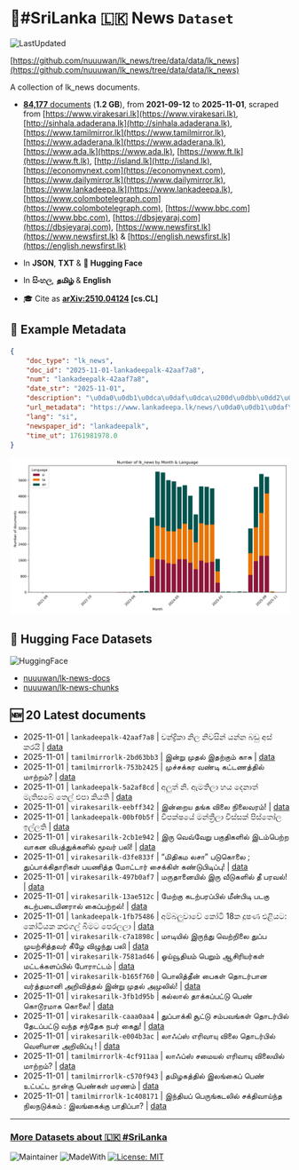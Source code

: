 # 📄#SriLanka 🇱🇰 News `Dataset`

![LastUpdated](https://img.shields.io/badge/last_updated-2025--11--01_13:15:26-green)

[https://github.com/nuuuwan/lk_news/tree/data/data/lk_news](https://github.com/nuuuwan/lk_news/tree/data/data/lk_news)

A collection of lk_news documents.

- [**84,177** documents](https://github.com/nuuuwan/lk_news/tree/data/data/lk_news) (**1.2 GB**), from **2021-09-12** to **2025-11-01**, scraped from [https://www.virakesari.lk](https://www.virakesari.lk), [http://sinhala.adaderana.lk](http://sinhala.adaderana.lk), [https://www.tamilmirror.lk](https://www.tamilmirror.lk), [https://www.adaderana.lk](https://www.adaderana.lk), [https://www.ada.lk](https://www.ada.lk), [https://www.ft.lk](https://www.ft.lk), [http://island.lk](http://island.lk), [https://economynext.com](https://economynext.com), [https://www.dailymirror.lk](https://www.dailymirror.lk), [https://www.lankadeepa.lk](https://www.lankadeepa.lk), [https://www.colombotelegraph.com](https://www.colombotelegraph.com), [https://www.bbc.com](https://www.bbc.com), [https://dbsjeyaraj.com](https://dbsjeyaraj.com), [https://www.newsfirst.lk](https://www.newsfirst.lk) & [https://english.newsfirst.lk](https://english.newsfirst.lk)

- In **JSON**, **TXT** & **🤗 Hugging Face**

- In **සිංහල**, **தமிழ்** & **English**

- 🎓 Cite as **[arXiv:2510.04124](https://arxiv.org/abs/2510.04124) [cs.CL]**

## 📝 Example Metadata

```json
{
    "doc_type": "lk_news",
    "doc_id": "2025-11-01-lankadeepalk-42aaf7a8",
    "num": "lankadeepalk-42aaf7a8",
    "date_str": "2025-11-01",
    "description": "\u0da0\u0db1\u0dca\u0daf\u0dca\u200d\u0dbb\u0dd2\u0d9a\u0dcf \u0db1\u0dd2\u0dbd \u0db1\u0dd2\u0dc0\u0dc3\u0dd2\u0db1\u0dca \u0dba\u0db1\u0dca\u0db1 \u0db6\u0da9\u0dd4 \u0d85\u0dc3\u0dca \u0d9a\u0dbb\u0dba\u0dd2",
    "url_metadata": "https://www.lankadeepa.lk/news/\u0da0\u0db1\u0daf\u0dbb\u0d9a-\u0db1\u0dbd-\u0db1\u0dc0\u0dc3\u0db1-\u0dba\u0db1\u0db1-\u0db6\u0da9-\u0d85\u0dc3-\u0d9a\u0dbb\u0dba/101-682476",
    "lang": "si",
    "newspaper_id": "lankadeepalk",
    "time_ut": 1761981978.0
}
```

![Chart](https://raw.githubusercontent.com/nuuuwan/lk_news/refs/heads/data/data/lk_news/docs_by_month_and_lang.png)

## 🤗 Hugging Face Datasets

![HuggingFace](https://img.shields.io/badge/-HuggingFace-FDEE21?style=for-the-badge&logo=HuggingFace)

- [nuuuwan/lk-news-docs](https://huggingface.co/datasets/nuuuwan/lk-news-docs)
- [nuuuwan/lk-news-chunks](https://huggingface.co/datasets/nuuuwan/lk-news-chunks)

## 🆕 20 Latest documents

- 2025-11-01 | `lankadeepalk-42aaf7a8` | චන්ද්‍රිකා නිල නිවසින් යන්න බඩු අස් කරයි | [data](https://github.com/nuuuwan/lk_news/tree/data/data/lk_news/2020s/2025/2025-11-01-lankadeepalk-42aaf7a8)
- 2025-11-01 | `tamilmirrorlk-2bd63bb3` | இன்று முதல் இதற்கும் காசு | [data](https://github.com/nuuuwan/lk_news/tree/data/data/lk_news/2020s/2025/2025-11-01-tamilmirrorlk-2bd63bb3)
- 2025-11-01 | `tamilmirrorlk-753b2425` | முச்சக்கர வண்டி கட்டணத்தில் மாற்றம்? | [data](https://github.com/nuuuwan/lk_news/tree/data/data/lk_news/2020s/2025/2025-11-01-tamilmirrorlk-753b2425)
- 2025-11-01 | `lankadeepalk-5a2af8cd` | අලුත් නි. ඇමතිලා හය දෙනාත්  මැතිසබේ තෙල් එපා කියති | [data](https://github.com/nuuuwan/lk_news/tree/data/data/lk_news/2020s/2025/2025-11-01-lankadeepalk-5a2af8cd)
- 2025-11-01 | `virakesarilk-eebff342` | இன்றைய தங்க விலை நிலைவரம்! | [data](https://github.com/nuuuwan/lk_news/tree/data/data/lk_news/2020s/2025/2025-11-01-virakesarilk-eebff342)
- 2025-11-01 | `lankadeepalk-00bf0b5f` | විපක්ෂයේ මන්ත්‍රීලා  විස්සක් පිස්තෝල ඉල්ලති | [data](https://github.com/nuuuwan/lk_news/tree/data/data/lk_news/2020s/2025/2025-11-01-lankadeepalk-00bf0b5f)
- 2025-11-01 | `virakesarilk-2cb1e942` | இரு வெவ்வேறு பகுதிகளில் இடம்பெற்ற வாகன விபத்துக்களில் மூவர் பலி! | [data](https://github.com/nuuuwan/lk_news/tree/data/data/lk_news/2020s/2025/2025-11-01-virakesarilk-2cb1e942)
- 2025-11-01 | `virakesarilk-d3fe833f` | “மிதிகம லசா” படுகொலை ; துப்பாக்கிதாரிகள் பயணித்த மோட்டார் சைக்கிள் கண்டுபிடிப்பு! | [data](https://github.com/nuuuwan/lk_news/tree/data/data/lk_news/2020s/2025/2025-11-01-virakesarilk-d3fe833f)
- 2025-11-01 | `virakesarilk-497b0af7` | மருதானையில் இரு வீடுகளில் தீ பரவல்! | [data](https://github.com/nuuuwan/lk_news/tree/data/data/lk_news/2020s/2025/2025-11-01-virakesarilk-497b0af7)
- 2025-11-01 | `virakesarilk-13ae512c` | மேற்கு கடற்பரப்பில் மீன்பிடி படகு கடற்படையினரால்  கைப்பற்றல்! | [data](https://github.com/nuuuwan/lk_news/tree/data/data/lk_news/2020s/2025/2025-11-01-virakesarilk-13ae512c)
- 2025-11-01 | `lankadeepalk-1fb75486` | අම්බලුවාවේ කෝටි 18ක දූෂණ එළියට: කෝටියක කළුගල් බිමට පෙරලලා | [data](https://github.com/nuuuwan/lk_news/tree/data/data/lk_news/2020s/2025/2025-11-01-lankadeepalk-1fb75486)
- 2025-11-01 | `virakesarilk-c7a1898c` | மாடியில் இருந்து வெற்றிலை துப்ப முயற்சித்தவர் கீழே விழுந்து பலி | [data](https://github.com/nuuuwan/lk_news/tree/data/data/lk_news/2020s/2025/2025-11-01-virakesarilk-c7a1898c)
- 2025-11-01 | `virakesarilk-7581ad46` | ஓய்வூதியம் பெறும் ஆசிரியர்கள் மட்டக்களப்பில் போராட்டம் | [data](https://github.com/nuuuwan/lk_news/tree/data/data/lk_news/2020s/2025/2025-11-01-virakesarilk-7581ad46)
- 2025-11-01 | `virakesarilk-b165f760` | பொலித்தீன் பைகள் தொடர்பான வர்த்தமானி அறிவித்தல் இன்று முதல் அமுலில்! | [data](https://github.com/nuuuwan/lk_news/tree/data/data/lk_news/2020s/2025/2025-11-01-virakesarilk-b165f760)
- 2025-11-01 | `virakesarilk-3fb1d95b` | கல்லால் தாக்கப்பட்டு பெண் கொடூரமாக கொலை! | [data](https://github.com/nuuuwan/lk_news/tree/data/data/lk_news/2020s/2025/2025-11-01-virakesarilk-3fb1d95b)
- 2025-11-01 | `virakesarilk-caaa0aa4` | துப்பாக்கி சூட்டு சம்பவங்கள் தொடர்பில்  தேடப்பட்டு வந்த சந்தேக நபர் கைது! | [data](https://github.com/nuuuwan/lk_news/tree/data/data/lk_news/2020s/2025/2025-11-01-virakesarilk-caaa0aa4)
- 2025-11-01 | `virakesarilk-e004b3ac` | லாஃப்ஸ் எரிவாயு விலை தொடர்பில் வெளியான அறிவிப்பு ! | [data](https://github.com/nuuuwan/lk_news/tree/data/data/lk_news/2020s/2025/2025-11-01-virakesarilk-e004b3ac)
- 2025-11-01 | `tamilmirrorlk-4cf911aa` | லாஃப்ஸ் சமையல் எரிவாயு விலையில் மாற்றம்? | [data](https://github.com/nuuuwan/lk_news/tree/data/data/lk_news/2020s/2025/2025-11-01-tamilmirrorlk-4cf911aa)
- 2025-11-01 | `tamilmirrorlk-c570f943` | தமிழகத்தில் இலங்கைப் பெண் உட்பட்ட நான்கு பெண்கள் மரணம் | [data](https://github.com/nuuuwan/lk_news/tree/data/data/lk_news/2020s/2025/2025-11-01-tamilmirrorlk-c570f943)
- 2025-11-01 | `tamilmirrorlk-1c408171` | இந்தியப் பெருங்கடலில் சக்திவாய்ந்த நிலநடுக்கம் : இலங்கைக்கு பாதிப்பா? | [data](https://github.com/nuuuwan/lk_news/tree/data/data/lk_news/2020s/2025/2025-11-01-tamilmirrorlk-1c408171)

---

### [More Datasets about 🇱🇰 #SriLanka](https://github.com/nuuuwan/lk_datasets)

![Maintainer](https://img.shields.io/badge/maintainer-nuuuwan-red)
![MadeWith](https://img.shields.io/badge/made_with-python-blue)
[![License: MIT](https://img.shields.io/badge/License-MIT-yellow.svg)](https://opensource.org/licenses/MIT)
